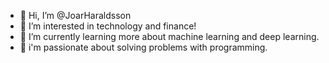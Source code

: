 - 👋 Hi, I’m @JoarHaraldsson
- 👀 I’m interested in technology and finance!
- 🌱 I’m currently learning more about machine learning and deep learning.
- 🌱 i'm passionate about solving problems with programming.

<!---
JoarHaraldsson/JoarHaraldsson is a ✨ special ✨ repository because its `README.md` (this file) appears on your GitHub profile.
You can click the Preview link to take a look at your changes.
--->
